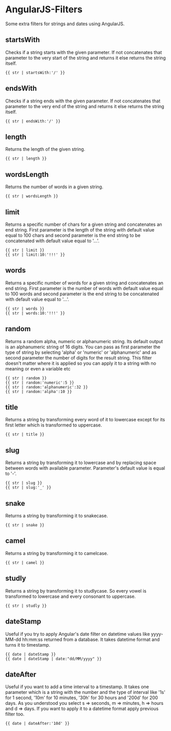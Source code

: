# AngularJS-Filters #

Some extra filters for strings and dates using AngularJS.

## startsWith ##

Checks if a string starts with the given parameter. If not concatenates that parameter to the very start of the string and returns it else returns the string itself.

    {{ str | startsWith:'/' }}

## endsWith ##

Checks if a string ends with the given parameter. If not concatenates that parameter to the very end of the string and returns it else returns the string itself.

    {{ str | endsWith:'/' }}

## length ##

Returns the length of the given string.

    {{ str | length }}

## wordsLength ##

Returns the number of words in a given string.

    {{ str | wordsLength }}

## limit ##

Returns a specific number of chars for a given string and concatenates an end string. First parameter is the length of the string with default value equal to 100 chars and second parameter is the end string to be concatenated with default value equal to '...'. 
    
    {{ str | limit }}   
    {{ str | limit:10:'!!!' }}

## words ##

Returns a specific number of words for a given string and concatenates an end string. First parameter is the number of words with default value equal to 100 words and second parameter is the end string to be concatenated with default value equal to '...'. 

    {{ str | words }}   
    {{ str | words:10:'!!!' }}

## random ##

Returns a random alpha, numeric or alphanumeric string. Its default output is an alphanumeric string of 16 digits. You can pass as first parameter the type of string by selecting 'alpha' or 'numeric' or 'alphanumeric' and as second parameter the number of digits for the result string. This filter doesn't matter where it is applied so you can apply it to a string with no meaning or even a variable etc 

    {{ str | random }}  
    {{ str | random:'numeric':5 }}  
    {{ str | random:'alphanumeric':32 }}  
    {{ str | random:'alpha':10 }}

## title ##

Returns a string by transforming every word of it to lowercase except for its first letter which is transformed to uppercase. 

    {{ str | title }}

## slug ##

Returns a string by transforming it to lowercase and by replacing space between words with available parameter. Parameter's default value is equal to '-'. 

    {{ str | slug }}   
    {{ str | slug:'_' }}

## snake ##

Returns a string by transforming it to snakecase. 

    {{ str | snake }}

## camel ##

Returns a string by transforming it to camelcase. 

    {{ str | camel }}
## studly ##

Returns a string by transforming it to studlycase. So every vowel is transformed to lowercase and every consonant to uppercase.

    {{ str | studly }}

## dateStamp ##

Useful if you try to apply Angular's date filter on datetime values like yyyy-MM-dd hh:mm:ss returned from a database. It takes datetime format and turns it to timestamp.

    {{ date | dateStamp }}  
    {{ date | dateStamp | date:"dd/MM/yyyy" }}

## dateAfter ##

Useful if you want to add a time interval to a timestamp. It takes one parameter which is a string with the number and the type of interval like '1s' for 1 second, '10m' for 10 minutes, '30h' for 30 hours and '200d' for 200 days. As you understood you select s => seconds, m => minutes, h => hours and d => days. If you want to apply it to a datetime format apply previous filter too.

    {{ date | dateAfter:'10d' }} 
